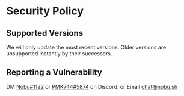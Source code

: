 # Security Policy

## Supported Versions
We will only update the most recent versions. Older versions are unsupported instantly by their successors.

## Reporting a Vulnerability

DM <a href="https://discord.com/users/316669053957832706">Nobu#1122</a> or <a href="https://discord.com/users/389299933808820224">PMK744#5874</a> on Discord.
or Email <a href="mailto:chat@nobu.sh">chat@nobu.sh</a></p>
